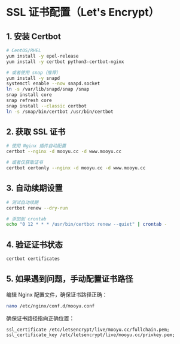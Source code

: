 # SSL 证书配置（Let's Encrypt）

## 1. 安装 Certbot
```bash
# CentOS/RHEL
yum install -y epel-release
yum install -y certbot python3-certbot-nginx

# 或者使用 snap（推荐）
yum install -y snapd
systemctl enable --now snapd.socket
ln -s /var/lib/snapd/snap /snap
snap install core
snap refresh core
snap install --classic certbot
ln -s /snap/bin/certbot /usr/bin/certbot
```

## 2. 获取 SSL 证书
```bash
# 使用 Nginx 插件自动配置
certbot --nginx -d mooyu.cc -d www.mooyu.cc

# 或者仅获取证书
certbot certonly --nginx -d mooyu.cc -d www.mooyu.cc
```

## 3. 自动续期设置
```bash
# 测试自动续期
certbot renew --dry-run

# 添加到 crontab
echo "0 12 * * * /usr/bin/certbot renew --quiet" | crontab -
```

## 4. 验证证书状态
```bash
certbot certificates
```

## 5. 如果遇到问题，手动配置证书路径
编辑 Nginx 配置文件，确保证书路径正确：
```bash
nano /etc/nginx/conf.d/mooyu.conf
```

确保证书路径指向正确位置：
```nginx
ssl_certificate /etc/letsencrypt/live/mooyu.cc/fullchain.pem;
ssl_certificate_key /etc/letsencrypt/live/mooyu.cc/privkey.pem;
``` 